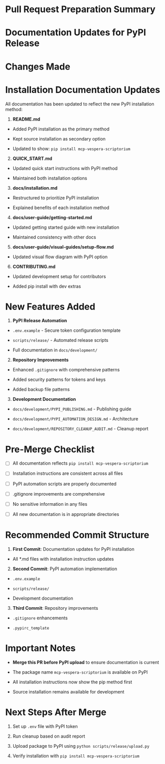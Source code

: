 

# Pull Request Preparation Summary

#

# Documentation Updates for PyPI Release

#

#

# Changes Made

#

#

#

# Installation Documentation Updates

All documentation has been updated to reflect the new PyPI installation method:

1. **README.md**

- Added PyPI installation as the primary method

- Kept source installation as secondary option

- Updated to show: `pip install mcp-vespera-scriptorium`

2. **QUICK_START.md**

- Updated quick start instructions with PyPI method

- Maintained both installation options

3. **docs/installation.md**

- Restructured to prioritize PyPI installation

- Explained benefits of each installation method

4. **docs/user-guide/getting-started.md**

- Updated getting started guide with new installation

- Maintained consistency with other docs

5. **docs/user-guide/visual-guides/setup-flow.md**

- Updated visual flow diagram with PyPI option

6. **CONTRIBUTING.md**

- Updated development setup for contributors

- Added pip install with dev extras

#

#

#

# New Features Added

1. **PyPI Release Automation**

- `.env.example` - Secure token configuration template

- `scripts/release/` - Automated release scripts

- Full documentation in `docs/development/`

2. **Repository Improvements**

- Enhanced `.gitignore` with comprehensive patterns

- Added security patterns for tokens and keys

- Added backup file patterns

3. **Development Documentation**

- `docs/development/PYPI_PUBLISHING.md` - Publishing guide

- `docs/development/PYPI_AUTOMATION_DESIGN.md` - Architecture

- `docs/development/REPOSITORY_CLEANUP_AUDIT.md` - Cleanup report

#

#

# Pre-Merge Checklist

- [ ] All documentation reflects `pip install mcp-vespera-scriptorium`

- [ ] Installation instructions are consistent across all files

- [ ] PyPI automation scripts are properly documented

- [ ] .gitignore improvements are comprehensive

- [ ] No sensitive information in any files

- [ ] All new documentation is in appropriate directories

#

#

# Recommended Commit Structure

1. **First Commit**: Documentation updates for PyPI installation

- All *.md files with installation instruction updates
   

2. **Second Commit**: PyPI automation implementation

- `.env.example`

- `scripts/release/`

- Development documentation

3. **Third Commit**: Repository improvements

- `.gitignore` enhancements

- `.pypirc_template`

#

#

# Important Notes

- **Merge this PR before PyPI upload** to ensure documentation is current

- The package name `mcp-vespera-scriptorium` is available on PyPI

- All installation instructions now show the pip method first

- Source installation remains available for development

#

#

# Next Steps After Merge

1. Set up `.env` file with PyPI token

2. Run cleanup based on audit report

3. Upload package to PyPI using `python scripts/release/upload.py`

4. Verify installation with `pip install mcp-vespera-scriptorium`
